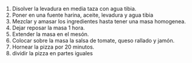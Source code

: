 1. Disolver la levadura en media taza con agua tibia.
2. Poner en una fuente harina, aceite, levadura y agua tibia
3. Mezclar y amasar los ingredientes hasta tener una masa homogenea.
4. Dejar reposar la masa 1 hora.
5. Extender la masa en el mesón.
6. Colocar sobre la masa la salsa de tomate, queso rallado y jamón.
7. Hornear la pizza por 20 minutos.
8. dividir la pizza en partes iguales